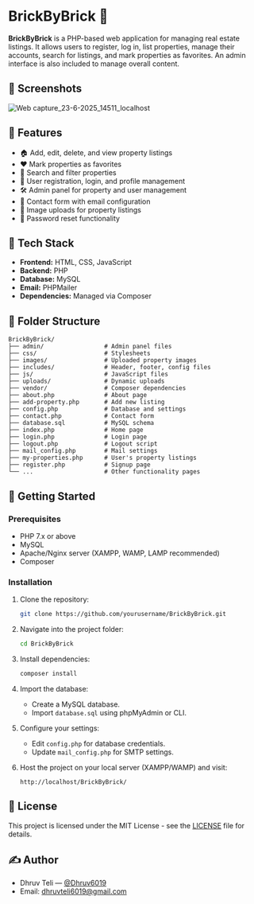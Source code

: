# BrickByBrick 🧱

**BrickByBrick** is a PHP-based web application for managing real estate listings. It allows users to register, log in, list properties, manage their accounts, search for listings, and mark properties as favorites. An admin interface is also included to manage overall content.

## 📸 Screenshots

![Web capture_23-6-2025_14511_localhost](https://github.com/user-attachments/assets/673e2bc0-1764-4610-aa3d-06c806525394)


## 🌟 Features

- 🏠 Add, edit, delete, and view property listings
- ❤️ Mark properties as favorites
- 🔎 Search and filter properties
- 👤 User registration, login, and profile management
- 🛠 Admin panel for property and user management
- 📧 Contact form with email configuration
- 📂 Image uploads for property listings
- 🔐 Password reset functionality

## 🧱 Tech Stack

- **Frontend:** HTML, CSS, JavaScript
- **Backend:** PHP
- **Database:** MySQL
- **Email:** PHPMailer
- **Dependencies:** Managed via Composer

## 📁 Folder Structure

```
BrickByBrick/
├── admin/                 # Admin panel files
├── css/                   # Stylesheets
├── images/                # Uploaded property images
├── includes/              # Header, footer, config files
├── js/                    # JavaScript files
├── uploads/               # Dynamic uploads
├── vendor/                # Composer dependencies
├── about.php              # About page
├── add-property.php       # Add new listing
├── config.php             # Database and settings
├── contact.php            # Contact form
├── database.sql           # MySQL schema
├── index.php              # Home page
├── login.php              # Login page
├── logout.php             # Logout script
├── mail_config.php        # Mail settings
├── my-properties.php      # User's property listings
├── register.php           # Signup page
└── ...                    # Other functionality pages
```

## 🚀 Getting Started

### Prerequisites

- PHP 7.x or above
- MySQL
- Apache/Nginx server (XAMPP, WAMP, LAMP recommended)
- Composer

### Installation

1. Clone the repository:
   ```bash
   git clone https://github.com/yourusername/BrickByBrick.git
   ```

2. Navigate into the project folder:
   ```bash
   cd BrickByBrick
   ```

3. Install dependencies:
   ```bash
   composer install
   ```

4. Import the database:
   - Create a MySQL database.
   - Import `database.sql` using phpMyAdmin or CLI.

5. Configure your settings:
   - Edit `config.php` for database credentials.
   - Update `mail_config.php` for SMTP settings.

6. Host the project on your local server (XAMPP/WAMP) and visit:
   ```
   http://localhost/BrickByBrick/
   ```

## 📜 License

This project is licensed under the MIT License - see the [LICENSE](LICENSE) file for details.

## ✍️ Author

- Dhruv Teli — [@Dhruv6019](https://github.com/Dhruv6019)
- Email: dhruvteli6019@gmail.com
